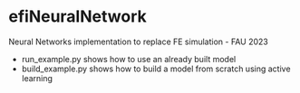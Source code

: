 # efiNeuralNetwork
Neural Networks implementation to replace FE simulation - FAU 2023

 - run_example.py shows how to use an already built model
 - build_example.py shows how to build a model from scratch using active learning

